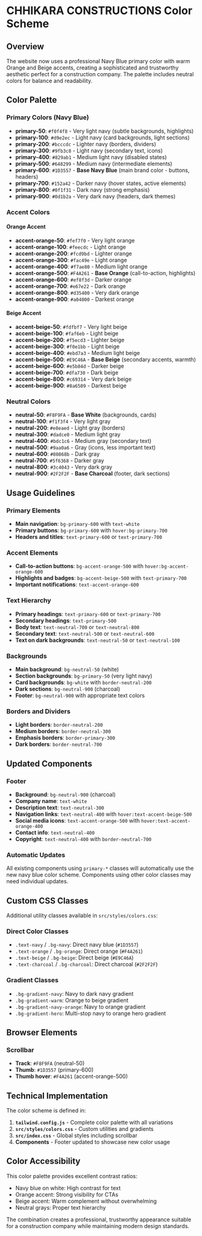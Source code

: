 # CHHIKARA CONSTRUCTIONS Color Scheme

## Overview

The website now uses a professional Navy Blue primary color with warm Orange and Beige accents, creating a sophisticated and trustworthy aesthetic perfect for a construction company. The palette includes neutral colors for balance and readability.

## Color Palette

### Primary Colors (Navy Blue)

- **primary-50**: `#f0f4f8` - Very light navy (subtle backgrounds, highlights)
- **primary-100**: `#d9e2ec` - Light navy (card backgrounds, light sections)
- **primary-200**: `#bcccdc` - Lighter navy (borders, dividers)
- **primary-300**: `#9fb3c8` - Light navy (secondary text, icons)
- **primary-400**: `#829ab1` - Medium light navy (disabled states)
- **primary-500**: `#648299` - Medium navy (intermediate elements)
- **primary-600**: `#1D3557` - **Base Navy Blue** (main brand color - buttons, headers)
- **primary-700**: `#152a42` - Darker navy (hover states, active elements)
- **primary-800**: `#0f1f31` - Dark navy (strong emphasis)
- **primary-900**: `#0d1b2a` - Very dark navy (headers, dark themes)

### Accent Colors

#### Orange Accent

- **accent-orange-50**: `#fef7f0` - Very light orange
- **accent-orange-100**: `#feecdc` - Light orange
- **accent-orange-200**: `#fcd9bd` - Lighter orange
- **accent-orange-300**: `#fac49e` - Light orange
- **accent-orange-400**: `#f7ae80` - Medium light orange
- **accent-orange-500**: `#F4A261` - **Base Orange** (call-to-action, highlights)
- **accent-orange-600**: `#ef8f3d` - Darker orange
- **accent-orange-700**: `#e67e22` - Dark orange
- **accent-orange-800**: `#d35400` - Very dark orange
- **accent-orange-900**: `#a04000` - Darkest orange

#### Beige Accent

- **accent-beige-50**: `#fdfbf7` - Very light beige
- **accent-beige-100**: `#faf6eb` - Light beige
- **accent-beige-200**: `#f5ecd3` - Lighter beige
- **accent-beige-300**: `#f0e1bb` - Light beige
- **accent-beige-400**: `#ebd7a3` - Medium light beige
- **accent-beige-500**: `#E9C46A` - **Base Beige** (secondary accents, warmth)
- **accent-beige-600**: `#e5b84d` - Darker beige
- **accent-beige-700**: `#dfa730` - Dark beige
- **accent-beige-800**: `#c69314` - Very dark beige
- **accent-beige-900**: `#8a6509` - Darkest beige

### Neutral Colors

- **neutral-50**: `#F8F9FA` - **Base White** (backgrounds, cards)
- **neutral-100**: `#f1f3f4` - Very light gray
- **neutral-200**: `#e8eaed` - Light gray (borders)
- **neutral-300**: `#dadce0` - Medium light gray
- **neutral-400**: `#bdc1c6` - Medium gray (secondary text)
- **neutral-500**: `#9aa0a6` - Gray (icons, less important text)
- **neutral-600**: `#80868b` - Dark gray
- **neutral-700**: `#5f6368` - Darker gray
- **neutral-800**: `#3c4043` - Very dark gray
- **neutral-900**: `#2F2F2F` - **Base Charcoal** (footer, dark sections)

## Usage Guidelines

### Primary Elements

- **Main navigation**: `bg-primary-600` with `text-white`
- **Primary buttons**: `bg-primary-600` with `hover:bg-primary-700`
- **Headers and titles**: `text-primary-600` or `text-primary-700`

### Accent Elements

- **Call-to-action buttons**: `bg-accent-orange-500` with `hover:bg-accent-orange-600`
- **Highlights and badges**: `bg-accent-beige-500` with `text-primary-700`
- **Important notifications**: `text-accent-orange-600`

### Text Hierarchy

- **Primary headings**: `text-primary-600` or `text-primary-700`
- **Secondary headings**: `text-primary-500`
- **Body text**: `text-neutral-700` or `text-neutral-800`
- **Secondary text**: `text-neutral-500` or `text-neutral-600`
- **Text on dark backgrounds**: `text-neutral-50` or `text-neutral-100`

### Backgrounds

- **Main background**: `bg-neutral-50` (white)
- **Section backgrounds**: `bg-primary-50` (very light navy)
- **Card backgrounds**: `bg-white` with `border-neutral-200`
- **Dark sections**: `bg-neutral-900` (charcoal)
- **Footer**: `bg-neutral-900` with appropriate text colors

### Borders and Dividers

- **Light borders**: `border-neutral-200`
- **Medium borders**: `border-neutral-300`
- **Emphasis borders**: `border-primary-300`
- **Dark borders**: `border-neutral-700`

## Updated Components

### Footer

- **Background**: `bg-neutral-900` (charcoal)
- **Company name**: `text-white`
- **Description text**: `text-neutral-300`
- **Navigation links**: `text-neutral-400` with `hover:text-accent-beige-500`
- **Social media icons**: `text-accent-orange-500` with `hover:text-accent-orange-400`
- **Contact info**: `text-neutral-400`
- **Copyright**: `text-neutral-400` with `border-neutral-700`

### Automatic Updates

All existing components using `primary-*` classes will automatically use the new navy blue color scheme. Components using other color classes may need individual updates.

## Custom CSS Classes

Additional utility classes available in `src/styles/colors.css`:

### Direct Color Classes

- `.text-navy` / `.bg-navy`: Direct navy blue (`#1D3557`)
- `.text-orange` / `.bg-orange`: Direct orange (`#F4A261`)
- `.text-beige` / `.bg-beige`: Direct beige (`#E9C46A`)
- `.text-charcoal` / `.bg-charcoal`: Direct charcoal (`#2F2F2F`)

### Gradient Classes

- `.bg-gradient-navy`: Navy to dark navy gradient
- `.bg-gradient-warm`: Orange to beige gradient
- `.bg-gradient-navy-orange`: Navy to orange gradient
- `.bg-gradient-hero`: Multi-stop navy to orange hero gradient

## Browser Elements

### Scrollbar

- **Track**: `#F8F9FA` (neutral-50)
- **Thumb**: `#1D3557` (primary-600)
- **Thumb hover**: `#F4A261` (accent-orange-500)

## Technical Implementation

The color scheme is defined in:

1. **`tailwind.config.js`** - Complete color palette with all variations
2. **`src/styles/colors.css`** - Custom utilities and gradients
3. **`src/index.css`** - Global styles including scrollbar
4. **Components** - Footer updated to showcase new color usage

## Color Accessibility

This color palette provides excellent contrast ratios:

- Navy blue on white: High contrast for text
- Orange accent: Strong visibility for CTAs
- Beige accent: Warm complement without overwhelming
- Neutral grays: Proper text hierarchy

The combination creates a professional, trustworthy appearance suitable for a construction company while maintaining modern design standards.
